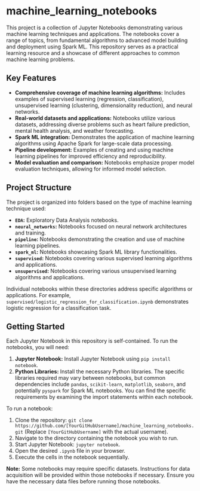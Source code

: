 # machine_learning_notebooks

This project is a collection of Jupyter Notebooks demonstrating various machine learning techniques and applications.  The notebooks cover a range of topics, from fundamental algorithms to advanced model building and deployment using Spark ML.  This repository serves as a practical learning resource and a showcase of different approaches to common machine learning problems.


## Key Features

* **Comprehensive coverage of machine learning algorithms:** Includes examples of supervised learning (regression, classification), unsupervised learning (clustering, dimensionality reduction), and neural networks.
* **Real-world datasets and applications:** Notebooks utilize various datasets, addressing diverse problems such as heart failure prediction, mental health analysis, and weather forecasting.
* **Spark ML integration:** Demonstrates the application of machine learning algorithms using Apache Spark for large-scale data processing.
* **Pipeline development:** Examples of creating and using machine learning pipelines for improved efficiency and reproducibility.
* **Model evaluation and comparison:** Notebooks emphasize proper model evaluation techniques, allowing for informed model selection.


## Project Structure

The project is organized into folders based on the type of machine learning technique used:

* **`EDA`:** Exploratory Data Analysis notebooks.
* **`neural_networks`:** Notebooks focused on neural network architectures and training.
* **`pipeline`:** Notebooks demonstrating the creation and use of machine learning pipelines.
* **`spark_ml`:** Notebooks showcasing Spark ML library functionalities.
* **`supervised`:** Notebooks covering various supervised learning algorithms and applications.
* **`unsupervised`:** Notebooks covering various unsupervised learning algorithms and applications.

Individual notebooks within these directories address specific algorithms or applications.  For example, `supervised/logistic_regression_for_classification.ipynb` demonstrates logistic regression for a classification task.


## Getting Started

Each Jupyter Notebook in this repository is self-contained. To run the notebooks, you will need:

1. **Jupyter Notebook:** Install Jupyter Notebook using `pip install notebook`.
2. **Python Libraries:**  Install the necessary Python libraries.  The specific libraries required may vary between notebooks, but common dependencies include `pandas`, `scikit-learn`, `matplotlib`, `seaborn`, and potentially `pyspark` for Spark ML notebooks.  You can find the specific requirements by examining the import statements within each notebook.

To run a notebook:

1. Clone the repository: `git clone https://github.com/[YourGitHubUsername]/machine_learning_notebooks.git` (Replace `[YourGitHubUsername]` with the actual username).
2. Navigate to the directory containing the notebook you wish to run.
3. Start Jupyter Notebook: `jupyter notebook`.
4. Open the desired `.ipynb` file in your browser.
5. Execute the cells in the notebook sequentially.

**Note:** Some notebooks may require specific datasets.  Instructions for data acquisition will be provided within those notebooks if necessary.  Ensure you have the necessary data files before running those notebooks.
